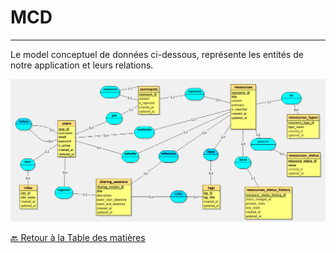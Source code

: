 # MCD

---

Le model conceptuel de données ci-dessous, représente les entités de notre application et leurs relations.

<img src="../../Assets/Images/MCD.png" alt="Image de la plateforme" width=auto>

[🔙 Retour à la Table des matières](../README.md)
